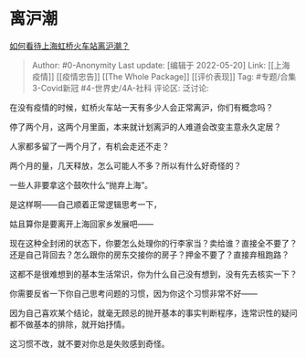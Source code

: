 # 离沪潮
[如何看待上海虹桥火车站离沪潮？](https://www.zhihu.com/question/533173561/answer/2493713243)

> Author: #0-Anonymity
> Last update: [编辑于 2022-05-20]
> Link: [[上海疫情]] [[疫情忠告]] [[The Whole Package]] [[评价表现]]
> Tag: #专题/合集3-Covid新冠 #4-世界史/4A-社科
> 评论区:
> 泛讨论:

在没有疫情的时候，虹桥火车站一天有多少人会正常离沪，你们有概念吗？

停了两个月，这两个月里面，本来就计划离沪的人难道会改变主意永久定居？

人家都多留了一两个月了，有机会走还不走？

两个月的量，几天释放，怎么可能人不多？所以有什么好奇怪的？

一些人非要拿这个鼓吹什么“抛弃上海”。

是这样啊——自己顺着正常逻辑思考一下，

姑且算你是要离开上海回家乡发展吧——

现在这种全封闭的状态下，你要怎么处理你的行李家当？卖给谁？直接全不要了？还是自己背回去？怎么跟你的房东交接你的房子？押金不要了？直接弃租跑路？

这都不是很难想到的基本生活常识，你为什么自己没有想到，没有先去核实一下？

你需要反省一下你自己思考问题的习惯，因为你这个习惯非常不好——

因为自己喜欢某个结论，就毫无顾忌的抛开基本的事实判断程序，连常识性的疑问都不做基本的排除，就开始抒情。

这习惯不改，就不要对你总是失败感到奇怪。
